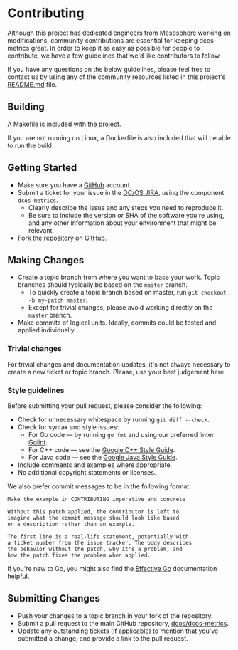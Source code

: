 # Contributing
Although this project has dedicated engineers from Mesosphere working on modifications,
community contributions are essential for keeping dcos-metrics great. In order to keep
it as easy as possible for people to contribute, we have a few guidelines that we'd
like contributors to follow.

If you have any questions on the below guidelines, please feel free to contact us by using
any of the community resources listed in this project's [README.md][dcos-metrics-readme] file.

## Building

A Makefile is included with the project.

If you are not running on Linux, a Dockerfile is also included that will be
able to run the build.

## Getting Started
  * Make sure you have a [GitHub][github-join] account.
  * Submit a ticket for your issue in the [DC/OS JIRA][dcos-jira], using the component
  `dcos-metrics`.
    * Clearly describe the issue and any steps you need to reproduce it.
    * Be sure to include the version or SHA of the software you're using, and any
    other information about your environment that might be relevant.
  * Fork the repository on GitHub.

## Making Changes
  * Create a topic branch from where you want to base your work. Topic branches should typically
  be based on the `master` branch.
    * To quickly create a topic branch based on master, run `git checkout -b my-patch master`.
    * Except for trivial changes, please avoid working directly on the `master` branch.
  * Make commits of logical units. Ideally, commits could be tested and applied individually.

### Trivial changes
For trivial changes and documentation updates, it's not always necessary to create a new ticket
or topic branch. Please, use your best judgement here.

### Style guidelines
Before submitting your pull request, please consider the following:
  * Check for unnecessary whitespace by running `git diff --check`.
  * Check for syntax and style issues:
    * For Go code — by running `go fmt` and using our preferred linter [Golint][golint-github].
    * For C++ code — see the [Google C++ Style Guide][google-cpp-style].
    * For Java code — see the [Google Java Style Guide][google-java-style].
  * Include comments and examples where appropriate.
  * No additional copyright statements or licenses.

We also prefer commit messages to be in the following format:
```
Make the example in CONTRIBUTING imperative and concrete

Without this patch applied, the contributor is left to
imagine what the commit message should look like based
on a description rather than an example.

The first line is a real-life statement, potentially with
a ticket number from the issue tracker. The body describes
the behavior without the patch, why it's a problem, and
how the patch fixes the problem when applied.
```

If you're new to Go, you might also find the [Effective Go][effective-go] documentation helpful.

## Submitting Changes
  * Push your changes to a topic branch in your fork of the repository.
  * Submit a pull request to the main GitHub repository, [dcos/dcos-metrics][dcos-metrics-github].
  * Update any outstanding tickets (if applicable) to mention that you've submitted a change,
  and provide a link to the pull request.

[dcos-jira]: https://jira.mesosphere.com
[dcos-metrics-github]: https://github.com/dcos/dcos-metrics
[dcos-metrics-readme]: README.md
[effective-go]: https://golang.org/doc/effective_go.html
[github-join]: https://github.com/join
[golint-github]: https://github.com/golang/lint
[google-cpp-style]: https://google.github.io/styleguide/cppguide.html
[google-java-style]: https://google.github.io/styleguide/javaguide.html
